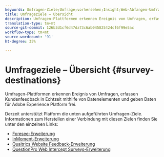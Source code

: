 ```yaml
---
keywords: Umfragen-Ziele;Umfrage;vorhersehen;Insight;Web-Abfangen-Umfragen;Qualitäten
title: Umfrageziele – Übersicht
description: Umfragen-Plattformen erkennen Ereignis von Umfragen, erfassen Kundenfeedback in Echtzeit mithilfe von Datenelementen und geben Daten für Adobe Experience Platform frei.
translation-type: tm+mt
source-git-commit: 126b3d1cf6d47da73c6ab045825424cf6f99e5ac
workflow-type: tm+mt
source-wordcount: '91'
ht-degree: 35%

---
```



# Umfrageziele – Übersicht {#survey-destinations}

Umfragen-Plattformen erkennen Ereignis von Umfragen, erfassen Kundenfeedback in Echtzeit mithilfe von Datenelementen und geben Daten für Adobe Experience Platform frei.

Derzeit unterstützt Platform die unten aufgeführten Umfragen-Ziele. Informationen zum Herstellen einer Verbindung mit diesen Zielen finden Sie unter den einzelnen Links:

- [Foresee-Erweiterung](./foresee.md)
- [InMoment-Erweiterung](./inmoment.md)
- [Qualtrics Website Feedback-Erweiterung](./qualtrics.md)
- [QuestionPro Web Intercept Surveys-Erweiterung](./web-intercept-surveys.md)
